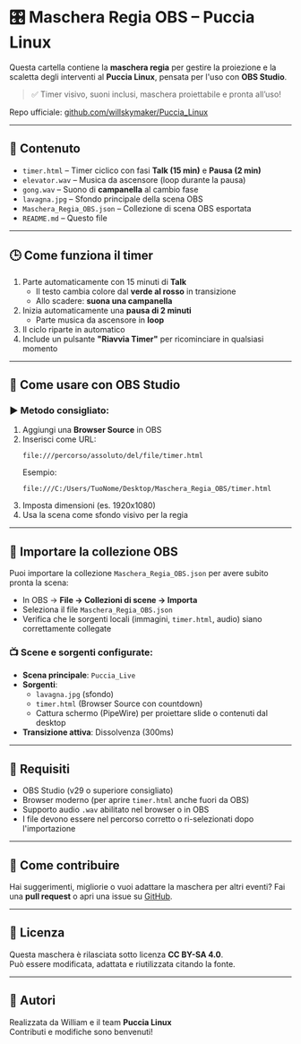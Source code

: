 # 🎛️ Maschera Regia OBS – Puccia Linux

Questa cartella contiene la **maschera regia** per gestire la proiezione e la scaletta degli interventi al **Puccia Linux**, pensata per l'uso con **OBS Studio**.

> ✅ Timer visivo, suoni inclusi, maschera proiettabile e pronta all’uso!

Repo ufficiale: [github.com/willskymaker/Puccia_Linux](https://github.com/willskymaker/Puccia_Linux/tree/main/Assets/Maschera_Regia_OBS)

---

## 📂 Contenuto

- `timer.html` – Timer ciclico con fasi **Talk (15 min)** e **Pausa (2 min)**
- `elevator.wav` – Musica da ascensore (loop durante la pausa)
- `gong.wav` – Suono di **campanella** al cambio fase
- `lavagna.jpg` – Sfondo principale della scena OBS
- `Maschera_Regia_OBS.json` – Collezione di scena OBS esportata
- `README.md` – Questo file

---

## 🕒 Come funziona il timer

1. Parte automaticamente con 15 minuti di **Talk**
   - Il testo cambia colore dal **verde al rosso** in transizione
   - Allo scadere: **suona una campanella**
2. Inizia automaticamente una **pausa di 2 minuti**
   - Parte musica da ascensore in **loop**
3. Il ciclo riparte in automatico
4. Include un pulsante **"Riavvia Timer"** per ricominciare in qualsiasi momento

---

## 🔧 Come usare con OBS Studio

### ▶️ Metodo consigliato:

1. Aggiungi una **Browser Source** in OBS
2. Inserisci come URL:
   ```
   file:///percorso/assoluto/del/file/timer.html
   ```
   Esempio:
   ```
   file:///C:/Users/TuoNome/Desktop/Maschera_Regia_OBS/timer.html
   ```
3. Imposta dimensioni (es. 1920x1080)
4. Usa la scena come sfondo visivo per la regia

---

## 🔁 Importare la collezione OBS

Puoi importare la collezione `Maschera_Regia_OBS.json` per avere subito pronta la scena:

- In OBS → **File → Collezioni di scene → Importa**
- Seleziona il file `Maschera_Regia_OBS.json`
- Verifica che le sorgenti locali (immagini, `timer.html`, audio) siano correttamente collegate

### 📺 Scene e sorgenti configurate:
- **Scena principale**: `Puccia_Live`
- **Sorgenti**:
  - `lavagna.jpg` (sfondo)
  - `timer.html` (Browser Source con countdown)
  - Cattura schermo (PipeWire) per proiettare slide o contenuti dal desktop
- **Transizione attiva**: Dissolvenza (300ms)

---

## 🧰 Requisiti

- OBS Studio (v29 o superiore consigliato)
- Browser moderno (per aprire `timer.html` anche fuori da OBS)
- Supporto audio `.wav` abilitato nel browser o in OBS
- I file devono essere nel percorso corretto o ri-selezionati dopo l'importazione

---

## 🤝 Come contribuire

Hai suggerimenti, migliorie o vuoi adattare la maschera per altri eventi? Fai una **pull request** o apri una issue su [GitHub](https://github.com/willskymaker/Puccia_Linux).

---

## 📄 Licenza

Questa maschera è rilasciata sotto licenza **CC BY-SA 4.0**.  
Può essere modificata, adattata e riutilizzata citando la fonte.

---

## 🙌 Autori

Realizzata da William e il team **Puccia Linux**  
Contributi e modifiche sono benvenuti!

